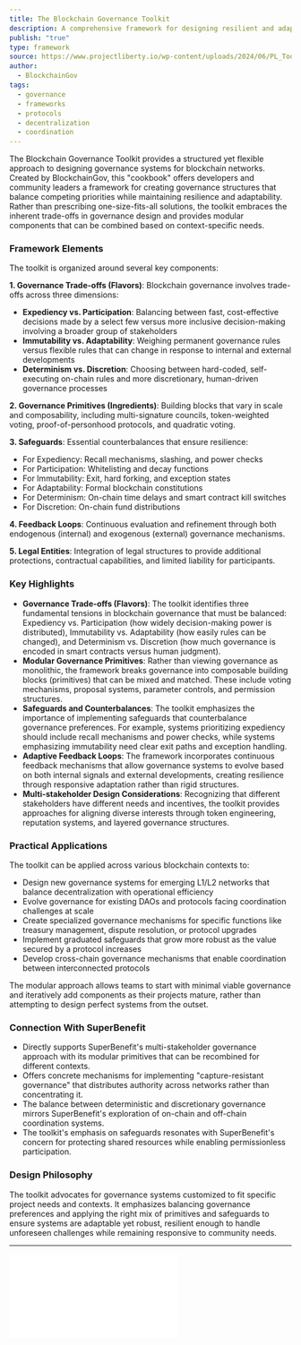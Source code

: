 ```yaml
---
title: The Blockchain Governance Toolkit
description: A comprehensive framework for designing resilient and adaptive governance systems for blockchain networks, presented as a "cookbook" with modular components and balanced trade-offs.
publish: "true"
type: framework
source: https://www.projectliberty.io/wp-content/uploads/2024/06/PL_Toolkit_Report_v7.pdf
author:
  - BlockchainGov
tags:
  - governance
  - frameworks
  - protocols
  - decentralization
  - coordination
---
```


The Blockchain Governance Toolkit provides a structured yet flexible approach to designing governance systems for blockchain networks. Created by BlockchainGov, this "cookbook" offers developers and community leaders a framework for creating governance structures that balance competing priorities while maintaining resilience and adaptability. Rather than prescribing one-size-fits-all solutions, the toolkit embraces the inherent trade-offs in governance design and provides modular components that can be combined based on context-specific needs.

### Framework Elements

The toolkit is organized around several key components:

**1. Governance Trade-offs (Flavors)**: Blockchain governance involves trade-offs across three dimensions:
- **Expediency vs. Participation**: Balancing between fast, cost-effective decisions made by a select few versus more inclusive decision-making involving a broader group of stakeholders
- **Immutability vs. Adaptability**: Weighing permanent governance rules versus flexible rules that can change in response to internal and external developments
- **Determinism vs. Discretion**: Choosing between hard-coded, self-executing on-chain rules and more discretionary, human-driven governance processes

**2. Governance Primitives (Ingredients)**: Building blocks that vary in scale and composability, including multi-signature councils, token-weighted voting, proof-of-personhood protocols, and quadratic voting.

**3. Safeguards**: Essential counterbalances that ensure resilience:
- For Expediency: Recall mechanisms, slashing, and power checks
- For Participation: Whitelisting and decay functions  
- For Immutability: Exit, hard forking, and exception states
- For Adaptability: Formal blockchain constitutions
- For Determinism: On-chain time delays and smart contract kill switches
- For Discretion: On-chain fund distributions

**4. Feedback Loops**: Continuous evaluation and refinement through both endogenous (internal) and exogenous (external) governance mechanisms.

**5. Legal Entities**: Integration of legal structures to provide additional protections, contractual capabilities, and limited liability for participants.

### Key Highlights
- **Governance Trade-offs (Flavors)**: The toolkit identifies three fundamental tensions in blockchain governance that must be balanced: Expediency vs. Participation (how widely decision-making power is distributed), Immutability vs. Adaptability (how easily rules can be changed), and Determinism vs. Discretion (how much governance is encoded in smart contracts versus human judgment).
- **Modular Governance Primitives**: Rather than viewing governance as monolithic, the framework breaks governance into composable building blocks (primitives) that can be mixed and matched. These include voting mechanisms, proposal systems, parameter controls, and permission structures.
- **Safeguards and Counterbalances**: The toolkit emphasizes the importance of implementing safeguards that counterbalance governance preferences. For example, systems prioritizing expediency should include recall mechanisms and power checks, while systems emphasizing immutability need clear exit paths and exception handling.
- **Adaptive Feedback Loops**: The framework incorporates continuous feedback mechanisms that allow governance systems to evolve based on both internal signals and external developments, creating resilience through responsive adaptation rather than rigid structures.
- **Multi-stakeholder Design Considerations**: Recognizing that different stakeholders have different needs and incentives, the toolkit provides approaches for aligning diverse interests through token engineering, reputation systems, and layered governance structures.

### Practical Applications

The toolkit can be applied across various blockchain contexts to:

- Design new governance systems for emerging L1/L2 networks that balance decentralization with operational efficiency
- Evolve governance for existing DAOs and protocols facing coordination challenges at scale
- Create specialized governance mechanisms for specific functions like treasury management, dispute resolution, or protocol upgrades
- Implement graduated safeguards that grow more robust as the value secured by a protocol increases
- Develop cross-chain governance mechanisms that enable coordination between interconnected protocols

The modular approach allows teams to start with minimal viable governance and iteratively add components as their projects mature, rather than attempting to design perfect systems from the outset.

### Connection With SuperBenefit

- Directly supports SuperBenefit's multi-stakeholder governance approach with its modular primitives that can be recombined for different contexts.
- Offers concrete mechanisms for implementing "capture-resistant governance" that distributes authority across networks rather than concentrating it.
- The balance between deterministic and discretionary governance mirrors SuperBenefit's exploration of on-chain and off-chain coordination systems.
- The toolkit's emphasis on safeguards resonates with SuperBenefit's concern for protecting shared resources while enabling permissionless participation.

### Design Philosophy

The toolkit advocates for governance systems customized to fit specific project needs and contexts. It emphasizes balancing governance preferences and applying the right mix of primitives and safeguards to ensure systems are adaptable yet robust, resilient enough to handle unforeseen challenges while remaining responsive to community needs.

---

![](attachments/PL_Toolkit_Report_v7.pdf)